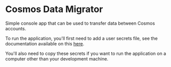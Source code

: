 # Cosmos Data Migrator

Simple console app that can be used to transfer data between Cosmos accounts.

To run the application, you'll first need to add a user secrets file, see the documentation available on this [here](https://docs.microsoft.com/en-us/aspnet/core/security/app-secrets?view=aspnetcore-3.1&tabs=windows#enable-secret-storage).

You'll also need to copy these secrets if you want to run the application on a computer other than your development machine.
